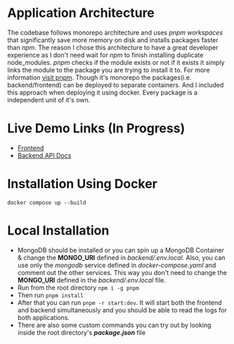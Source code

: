 # Application Architecture
The codebase follows monorepo architecture and uses *pnpm workspaces* that significantly save more memory on disk and installs packages faster than *npm*. The reason I chose this architecture to have a great developer experience as I don't need wait for *npm* to finish installing duplicate node_modules. *pnpm* checks if the module exists or not if it exists it simply links the module to the package you are trying to install it to. For more information [visit pnpm](https://pnpm.io/).
Though it's monorepo the packages(i.e. backend/frontend) can be deployed to separate containers. And I included this approach when deploying it using docker. Every package is a independent unit of it's own.

# Live Demo Links (In Progress)
  - [Frontend](https://ec2-3-94-251-68.compute-1.amazonaws.com:3000)
  - [Backend API Docs](https://ec2-3-94-251-68.compute-1.amazonaws.com:8080/docs)

# Installation Using Docker
```
docker compose up --build
```

# Local Installation
 - MongoDB should be installed or you can spin up a MongoDB Container & change the **MONGO_URI** defined in *backend/.env.local*. Also, you can use only the *mongodb* service defined in *docker-compose.yaml* and comment out the other services. This way you don't need to change the **MONGO_URI** defined in the *backend/.env.local* file.
 - Run from the root directory ```npm i -g pnpm```
 - Then run ```pnpm install```
 - After that you can run ```pnpm -r start:dev```. It will start both the frontend and backend simultaneously and you should be able to read the logs for both applications.
 - There are also some custom commands you can try out by looking inside the root directory's ***package.json*** file
